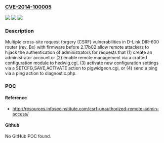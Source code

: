 ### [CVE-2014-100005](https://cve.mitre.org/cgi-bin/cvename.cgi?name=CVE-2014-100005)
![](https://img.shields.io/static/v1?label=Product&message=n%2Fa&color=blue)
![](https://img.shields.io/static/v1?label=Version&message=n%2Fa&color=blue)
![](https://img.shields.io/static/v1?label=Vulnerability&message=n%2Fa&color=brighgreen)

### Description

Multiple cross-site request forgery (CSRF) vulnerabilities in D-Link DIR-600 router (rev. Bx) with firmware before 2.17b02 allow remote attackers to hijack the authentication of administrators for requests that (1) create an administrator account or (2) enable remote management via a crafted configuration module to hedwig.cgi, (3) activate new configuration settings via a SETCFG,SAVE,ACTIVATE action to pigwidgeon.cgi, or (4) send a ping via a ping action to diagnostic.php.

### POC

#### Reference
- http://resources.infosecinstitute.com/csrf-unauthorized-remote-admin-access/

#### Github
No GitHub POC found.

